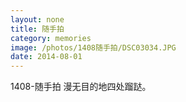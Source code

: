 ```yaml
---
layout: none
title: 随手拍
category: memories
image: /photos/1408随手拍/DSC03034.JPG
date: 2014-08-01
---
```

1408-随手拍 漫无目的地四处蹓跶。